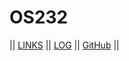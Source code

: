 # OS232

|| [LINKS](LINKS/) || [LOG](TXT/mylog.txt) || [GitHub](https://github.com/adipppp/os232/) ||
